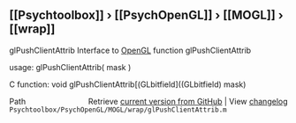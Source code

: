 ## [[Psychtoolbox]] &#8250; [[PsychOpenGL]] &#8250; [[MOGL]] &#8250; [[wrap]]

glPushClientAttrib  Interface to [OpenGL](OpenGL) function glPushClientAttrib  
  
usage:  glPushClientAttrib( mask )  
  
C function:  void glPushClientAttrib[(GLbitfield]((GLbitfield) mask)  




<div class="code_header" style="text-align:right;">
  <span style="float:left;">Path&nbsp;&nbsp;</span> <span class="counter">Retrieve <a href=
  "https://raw.github.com/Psychtoolbox-3/Psychtoolbox-3/beta/Psychtoolbox/PsychOpenGL/MOGL/wrap/glPushClientAttrib.m">current version from GitHub</a> | View <a href=
  "https://github.com/Psychtoolbox-3/Psychtoolbox-3/commits/beta/Psychtoolbox/PsychOpenGL/MOGL/wrap/glPushClientAttrib.m">changelog</a></span>
</div>
<div class="code">
  <code>Psychtoolbox/PsychOpenGL/MOGL/wrap/glPushClientAttrib.m</code>
</div>

